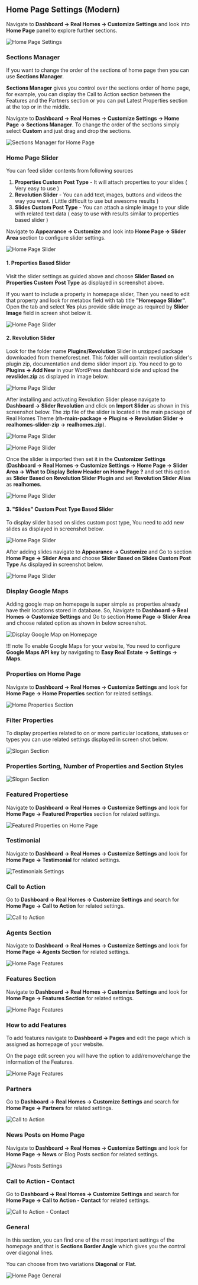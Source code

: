 ## Home Page Settings (Modern)

Navigate to **Dashboard → Real Homes → Customize Settings** and look into **Home Page** panel to explore further sections.

![Home Page Settings](images/home-setup/homepage-panel-modern.png)

### **Sections Manager**

If you want to change the order of the sections of home page then you can use **Sections Manager**.

**Sections Manager** gives you control over the sections order of home page, for example, you can display the Call to Action section between the Features and the Partners section or you can put Latest Properties section at the top or in the middle.

Navigate to **Dashboard → Real Homes → Customize Settings → Home Page → Sections Manager**. To change the order of the sections simply select **Custom** and just drag and drop the sections.

![Sections Manager for Home Page](images/home-setup/sections-manager-modern.png)

### **Home Page Slider**
You can feed slider contents from following sources

1. **Properties Custom Post Type** - It will attach properties to your slides ( Very easy to use )
2. **Revolution Slider** - You can add text,images, buttons and videos the way you want. ( Little difficult to use but awesome results )
3. **Slides Custom Post Type** - You can attach a simple image to your slide with related text data ( easy to use with results similar to properties based slider )

Navigate to **Appearance → Customize** and look into **Home Page → Slider Area** section to configure slider settings.

![Home Page Slider](images/home-setup/slider-modern1.png)

#### 1. Properties Based Slider ####

Visit the slider settings as guided above and choose **Slider Based on Properties Custom Post Type** as displayed in screenshot above.

If you want to include a property in homepage slider, Then you need to edit that property and look for metabox field with tab title **"Homepage Slider"**. Open the tab and select **Yes** plus provide slide image as required by **Slider Image** field in screen shot below it.

![Home Page Slider](images/home-setup/slider-classic2.png)

#### 2. Revolution Slider ####

Look for the folder name **Plugins/Revolution** Slider in unzipped package downloaded from themeforest.net. This folder will contain revolution slider's plugin zip, documentation and demo slider import zip. You need to go to **Plugins → Add New** in your WordPress dashboard side and upload the **revslider.zip** as displayed in image below.

![Home Page Slider](images/home-setup/slider-classic3.png)

After installing and activating Revolution Slider please navigate to **Dashboard → Slider Revolution** and click on **Import Slider** as shown in this screenshot below. The zip file of the slider is located in the main package of Real Homes Theme (**rh-main-package → Plugins → Revolution Slider → realhomes-slider-zip → realhomes.zip**).

![Home Page Slider](images/included-plugins/rs-1.png)

![Home Page Slider](images/home-setup/slider-classic4.png)

Once the slider is imported then set it in the **Customizer Settings** (**Dashboard → Real Homes → Customize Settings → Home Page → Slider Area → What to Display Below Header on Home Page ?** and set this option as **Slider Based on Revolution Slider Plugin** and set **Revolution Slider Alias** as **realhomes**.

![Home Page Slider](images/home-setup/slider-modern2.png)

#### 3. "Slides" Custom Post Type Based Slider ####

To display slider based on slides custom post type, You need to add new slides as displayed in screenshot below.

![Home Page Slider](images/home-setup/slider-classic5.png)

After adding slides navigate to **Appearance → Customize** and Go to section **Home Page → Slider Area** and choose **Slider Based on Slides Custom Post Type** As displayed in screenshot below.

![Home Page Slider](images/home-setup/slider-modern3.png)

### **Display Google Maps**

Adding google map on homepage is super simple as properties already have their locations stored in database. So, Navigate to **Dashboard → Real Homes → Customize Settings** and Go to section **Home Page → Slider Area** and choose related option as shown in below screenshot.

![Display Google Map on Homepage](images/home-setup/homepage-google-maps-modern.png)

!!! note
    To enable Google Maps for your website, You need to configure **Google Maps API key** by navigating to **Easy Real Estate → Settings → Maps**.

### **Properties on Home Page**

Navigate to **Dashboard → Real Homes → Customize Settings** and look for **Home Page → Home Properties** section for related settings.

![Home Properties Section](images/home-setup/customize-homepage-prop-mod.png)

### **Filter Properties**

To display properties related to on or more particular locations, statuses or types you can use related settings displayed in screen shot below.

![Slogan Section](images/home-setup/home-properties-filter-modern.png)

### **Properties Sorting, Number of Properties and Section Styles**

![Slogan Section](images/home-setup/home-properties-sort-modern.png)

### **Featured Propertiese**

Navigate to **Dashboard → Real Homes → Customize Settings** and look for **Home Page → Featured Properties** section for related settings.

![Featured Properties on Home Page](images/home-setup/featured-section-mod.png)

### **Testimonial**

Navigate to **Dashboard → Real Homes → Customize Settings** and look for **Home Page → Testimonial** for related settings.

![Testimonials Settings](images/home-setup/homepage-testimonials-modern-full.png)

### **Call to Action**

Go to **Dashboard → Real Homes → Customize Settings** and search for **Home Page → Call to Action** for related settings.

![Call to Action](images/home-setup/call-to-action.png)

### **Agents Section**

Navigate to **Dashboard → Real Homes → Customize Settings** and look for **Home Page → Agents Section** for related settings.

![Home Page Features](images/home-setup/agents-on-homepage-modern-full.png)

### **Features Section**

Navigate to **Dashboard → Real Homes → Customize Settings** and look for **Home Page → Features Section** for related settings.

![Home Page Features](images/home-setup/modern-features-settings-full.png)

### **How to add Features**

To add features navigate to **Dashboard → Pages** and edit the page which is assigned as homepage of your website. 

On the page edit screen you will have the option to add/remove/change the information of the Features.

![Home Page Features](images/home-setup/how-to-add-features-modern.png)

### **Partners**

Go to **Dashboard → Real Homes → Customize Settings** and search for **Home Page → Partners** for related settings.

![Call to Action](images/home-setup/partners-settings-full-modern.png)

### **News Posts on Home Page**

Navigate to **Dashboard → Real Homes → Customize Settings** and look for **Home Page → News** or Blog Posts section for related settings.

![News Posts Settings](images/home-setup/news-settings-full-modern.png)

### **Call to Action - Contact**

Go to **Dashboard → Real Homes → Customize Settings** and search for **Home Page → Call to Action - Contact** for related settings.

![Call to Action - Contact](images/home-setup/call-to-action-contact.png)

### **General**

In this section, you can find one of the most important settings of the homepage and that is **Sections Border Angle** which gives you the control over diagonal lines. 

You can choose from two variations **Diagonal** or **Flat**.

![Home Page General](images/home-setup/homepage-general.png)